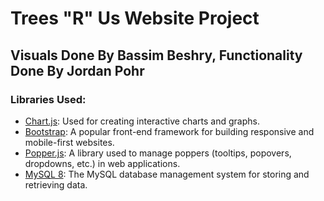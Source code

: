 # Trees "R" Us Website Project
## Visuals Done By Bassim Beshry, Functionality Done By Jordan Pohr

### Libraries Used:
- [Chart.js](https://www.chartjs.org/): Used for creating interactive charts and graphs.
- [Bootstrap](https://getbootstrap.com/): A popular front-end framework for building responsive and mobile-first websites.
- [Popper.js](https://popper.js.org/): A library used to manage poppers (tooltips, popovers, dropdowns, etc.) in web applications.
- [MySQL 8](https://dev.mysql.com/doc/refman/8.0/en/): The MySQL database management system for storing and retrieving data.

